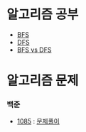 # 알고리즘 공부
- [BFS](https://github.com/uniye/algorithm_theory/blob/main/BFS_DFS/BreathFirstSearch.md)
- [DFS](https://github.com/uniye/algorithm_theory/blob/main/BFS_DFS/DepthFisrtSearch.md)
- [BFS vs DFS]()

# 알고리즘 문제
### 백준
- [1085](https://www.acmicpc.net/problem/1085) : [문제풀이](https://github.com/uniye/Algorithm_code/blob/main/%ED%98%BC%EC%9E%90/1085.cpp)
